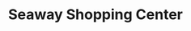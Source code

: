 ---
title: "Seaway Shopping Center"
url: /ogdensburg/seaway-shopping-center/
shop: Einkaufszentrum
---